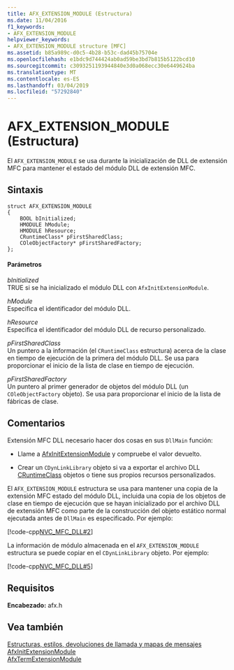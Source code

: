 ```yaml
---
title: AFX_EXTENSION_MODULE (Estructura)
ms.date: 11/04/2016
f1_keywords:
- AFX_EXTENSION_MODULE
helpviewer_keywords:
- AFX_EXTENSION_MODULE structure [MFC]
ms.assetid: b85a989c-d0c5-4b28-b53c-dad45b75704e
ms.openlocfilehash: e1bdc9d744424ab0ad59be3bd7b815b5122bcd10
ms.sourcegitcommit: c3093251193944840e3d0a068ecc30e6449624ba
ms.translationtype: MT
ms.contentlocale: es-ES
ms.lasthandoff: 03/04/2019
ms.locfileid: "57292840"
---
```

# <a name="afxextensionmodule-structure"></a>AFX_EXTENSION_MODULE (Estructura)

El `AFX_EXTENSION_MODULE` se usa durante la inicialización de DLL de extensión MFC para mantener el estado del módulo DLL de extensión MFC.

## <a name="syntax"></a>Sintaxis

```
struct AFX_EXTENSION_MODULE
{
    BOOL bInitialized;
    HMODULE hModule;
    HMODULE hResource;
    CRuntimeClass* pFirstSharedClass;
    COleObjectFactory* pFirstSharedFactory;
};
```

#### <a name="parameters"></a>Parámetros

*bInitialized*<br/>
TRUE si se ha inicializado el módulo DLL con `AfxInitExtensionModule`.

*hModule*<br/>
Especifica el identificador del módulo DLL.

*hResource*<br/>
Especifica el identificador del módulo DLL de recurso personalizado.

*pFirstSharedClass*<br/>
Un puntero a la información (el `CRuntimeClass` estructura) acerca de la clase en tiempo de ejecución de la primera del módulo DLL. Se usa para proporcionar el inicio de la lista de clase en tiempo de ejecución.

*pFirstSharedFactory*<br/>
Un puntero al primer generador de objetos del módulo DLL (un `COleObjectFactory` objeto). Se usa para proporcionar el inicio de la lista de fábricas de clase.

## <a name="remarks"></a>Comentarios

Extensión MFC DLL necesario hacer dos cosas en sus `DllMain` función:

- Llame a [AfxInitExtensionModule](extension-dll-macros.md#afxinitextensionmodule) y compruebe el valor devuelto.

- Crear un `CDynLinkLibrary` objeto si va a exportar el archivo DLL [CRuntimeClass](../../mfc/reference/cruntimeclass-structure.md) objetos o tiene sus propios recursos personalizados.

El `AFX_EXTENSION_MODULE` estructura se usa para mantener una copia de la extensión MFC estado del módulo DLL, incluida una copia de los objetos de clase en tiempo de ejecución que se hayan inicializado por el archivo DLL de extensión MFC como parte de la construcción del objeto estático normal ejecutada antes de `DllMain` es especificado. Por ejemplo:

[!code-cpp[NVC_MFC_DLL#2](../../atl-mfc-shared/codesnippet/cpp/afx-extension-module-structure_1.cpp)]

La información de módulo almacenada en el `AFX_EXTENSION_MODULE` estructura se puede copiar en el `CDynLinkLibrary` objeto. Por ejemplo:

[!code-cpp[NVC_MFC_DLL#5](../../atl-mfc-shared/codesnippet/cpp/afx-extension-module-structure_2.cpp)]

## <a name="requirements"></a>Requisitos

**Encabezado:** afx.h

## <a name="see-also"></a>Vea también

[Estructuras, estilos, devoluciones de llamada y mapas de mensajes](../../mfc/reference/structures-styles-callbacks-and-message-maps.md)<br/>
[AfxInitExtensionModule](extension-dll-macros.md#afxinitextensionmodule)<br/>
[AfxTermExtensionModule](extension-dll-macros.md#afxtermextensionmodule)

